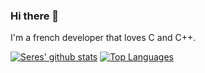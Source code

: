 ### Hi there 👋

I'm a french developer that loves C and C++.

[![Seres' github stats](https://github-readme-stats.vercel.app/api?username=seres67&theme=radical&count_private=true&show_icons=true)](https://github.com/anuraghazra/github-readme-stats)
[![Top Languages](https://github-readme-stats.vercel.app/api/top-langs/?username=seres67&layout=compact&theme=radical&langs_count=10)](https://github.com/anuraghazra/github-readme-stats)
